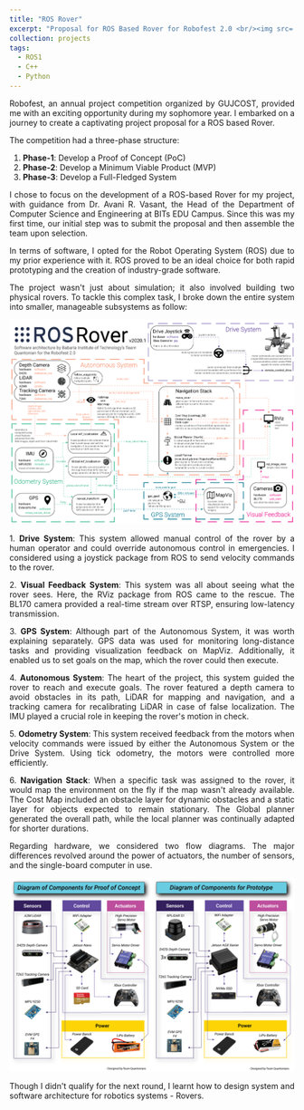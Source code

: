```yaml
---
title: "ROS Rover"
excerpt: "Proposal for ROS Based Rover for Robofest 2.0 <br/><img src='/images/projects/ros_rover/sa_pv.jpg'>"
collection: projects
tags: 
  - ROS1
  - C++
  - Python
---
```


<p style="text-align: justify">
Robofest, an annual project competition organized by GUJCOST, provided me with an exciting opportunity during my sophomore year. I embarked on a journey to create a captivating project proposal for a ROS based Rover.</p>

The competition had a three-phase structure:
1. **Phase-1**: Develop a Proof of Concept (PoC)
2. **Phase-2**: Develop a Minimum Viable Product (MVP)
3. **Phase-3**: Develop a Full-Fledged System

<p style="text-align: justify">
I chose to focus on the development of a ROS-based Rover for my project, with guidance from Dr. Avani R. Vasant, the Head of the Department of Computer Science and Engineering at BITs EDU Campus. Since this was my first time, our initial step was to submit the proposal and then assemble the team upon selection.</p>

<p style="text-align: justify">
In terms of software, I opted for the Robot Operating System (ROS) due to my prior experience with it. ROS proved to be an ideal choice for both rapid prototyping and the creation of industry-grade software.</p>

<p style="text-align: justify">
The project wasn't just about simulation; it also involved building two physical rovers. To tackle this complex task, I broke down the entire system into smaller, manageable subsystems as follow:</p>

<p style="text-align:center">
<img src='/images/projects/ros_rover/sf.png'></p>

<p style="text-align: justify">
1. <b>Drive System</b>: This system allowed manual control of the rover by a human operator and could override autonomous control in emergencies. I considered using a joystick package from ROS to send velocity commands to the rover.</p>

<p style="text-align: justify">
2. <b>Visual Feedback System</b>: This system was all about seeing what the rover sees. Here, the RViz package from ROS came to the rescue. The BL170 camera provided a real-time stream over RTSP, ensuring low-latency transmission.</p>

<p style="text-align: justify">
3. <b>GPS System</b>: Although part of the Autonomous System, it was worth explaining separately. GPS data was used for monitoring long-distance tasks and providing visualization feedback on MapViz. Additionally, it enabled us to set goals on the map, which the rover could then execute.</p>

<p style="text-align: justify">
4. <b>Autonomous System</b>: The heart of the project, this system guided the rover to reach and execute goals. The rover featured a depth camera to avoid obstacles in its path, LiDAR for mapping and navigation, and a tracking camera for recalibrating LiDAR in case of false localization. The IMU played a crucial role in keeping the rover's motion in check.</p>

<p style="text-align: justify">
5. <b>Odometry System</b>: This system received feedback from the motors when velocity commands were issued by either the Autonomous System or the Drive System. Using tick odometry, the motors were controlled more efficiently.</p>

<p style="text-align: justify">
6. <b>Navigation Stack</b>: When a specific task was assigned to the rover, it would map the environment on the fly if the map wasn't already available. The Cost Map included an obstacle layer for dynamic obstacles and a static layer for objects expected to remain stationary. The Global planner generated the overall path, while the local planner was continually adapted for shorter durations.</p>

<p style="text-align: justify">
Regarding hardware, we considered two flow diagrams. The major differences revolved around the power of actuators, the number of sensors, and the single-board computer in use.</p>

<p style="text-align:center">
<img src='/images/projects/ros_rover/hw.jpg'></p>

<p style="text-align: justify">
Though I didn't qualify for the next round, I learnt how to design system and software architecture for robotics systems - Rovers.</p>
